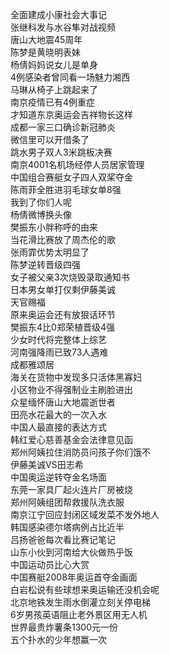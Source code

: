 全面建成小康社会大事记  
张继科发与水谷隼对战视频  
唐山大地震45周年  
陈梦是黄晓明表妹  
杨倩妈妈说女儿是单身  
4例感染者曾同看一场魅力湘西  
马琳从椅子上跳起来了  
南京疫情已有4例重症  
才知道东京奥运会吉祥物长这样  
成都一家三口确诊新冠肺炎  
微信里可以开借条了  
跳水男子双人3米跳板决赛  
南京4001名机场经停人员居家管理  
中国组合赛艇女子四人双桨夺金  
陈雨菲全胜进羽毛球女单8强  
我到了你们人呢  
杨倩微博换头像  
樊振东小胖称呼的由来  
当花滑比赛放了周杰伦的歌  
张雨霏优势太明显了  
陈梦逆转晋级四强  
女子被父亲3次烧毁录取通知书  
日本男女单打仅剩伊藤美诚  
天官赐福  
原来奥运会还有放狠话环节  
樊振东4比0郑荣植晋级4强  
少女时代将完整体上综艺  
河南强降雨已致73人遇难  
成都雅颂居  
海关在货物中发现多只活体黑寡妇  
小区物业不得强制业主刷脸进出  
众星缅怀唐山大地震逝世者  
田亮水花最大的一次入水  
中国人最直接的表达方式  
韩红爱心慈善基金会法律意见函  
郑州阿姨拉住消防员问孩子你们饿不  
伊藤美诚VS田志希  
中国奥运逆转夺金名场面  
东莞一家具厂起火连片厂房被烧  
郑州阿姨组团帮救援队洗衣服  
南京江宁回应封闭区域发菜不发外地人  
韩国感染德尔塔病例占比近半  
吕扬爸爸每次看比赛记笔记  
山东小伙到河南给大伙做热乎饭  
中国运动员比心大赏  
中国赛艇2008年奥运首夺金画面  
白岩松说有些球想来奥运输还没机会呢  
北京地铁发生雨水倒灌立刻关停电梯  
6岁男孩英语阻止老外景区用无人机  
世界最贵炸薯条1300元一份  
五个扑水的少年想赢一次  
